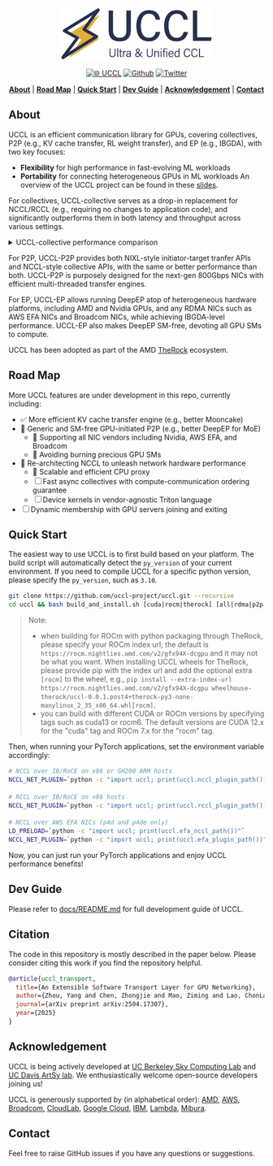 <div align="center">

<p align="center"> <img src="./docs/images/uccl_logo.png" alt="" width="300"> </p>

[![🌐 UCCL](https://img.shields.io/badge/-Visit%20Website-5865F2?style=for-the-badge)](https://uccl-project.github.io/) [![Github](https://img.shields.io/badge/UCCL-000000?style=for-the-badge&logo=github&logoColor=000&logoColor=white)](https://github.com/uccl-project/uccl) [![Twitter](https://img.shields.io/badge/UCCL-white?style=for-the-badge&logo=X&logoColor=000&color=000&labelColor=white)](https://x.com/uccl_proj)
<p align="center">
    <a href="#about"><b>About</b></a> | 
    <a href="#road-map"><b>Road Map</b></a> | 
    <a href="#quick-start"><b>Quick Start</b></a> | 
    <a href="#dev-guide"><b>Dev Guide</b></a> | 
    <a href="#acknowledgement"><b>Acknowledgement</b></a> |
    <a href="#contact"><b>Contact</b></a>
</p>

</div>

## About 

UCCL is an efficient communication library for GPUs, covering collectives, P2P (e.g., KV cache transfer, RL weight transfer), and EP (e.g., IBGDA), with two key focuses: 
* **Flexibility** for high performance in fast-evolving ML workloads
* **Portability** for connecting heterogeneous GPUs in ML workloads
An overview of the UCCL project can be found in these [slides](https://docs.google.com/presentation/d/1LQxZzxghRmua4FkfQjWu69wXy9hrs9V_tXrXt_DT-F4/edit?usp=sharing). 

For collectives, UCCL-collective serves as a drop-in replacement for NCCL/RCCL (e.g., requiring no changes to application code), and significantly outperforms them in both latency and throughput across various settings. 

<details>
<summary>UCCL-collective performance comparison</summary>

* On six HGX servers (across two racks) with 8x400G CX-7 RoCE NICs and 8xH100 GPUs, UCCL-collective outperforms NCCL by up to **2.5x** for AllReduce:
  <p align="left"> <img src="./docs/images/allreduce_6_hgx.png" alt="" width="600"> </p>

* On four AWS `p4d.24xlarge` instances with 4x100G EFA NICs and 8xA100 GPUs, UCCL-collective outperforms NCCL by up to **3.3x** for AlltoAll: 
  <p align="left"> <img src="./docs/images/alltoall_4_p4d.png" alt="" width="600"> </p>

* On two AWS `g4dn.8xlarge` instances with 1x50G ENA NICs and 1xT4 GPUs within the same cluster placement group, UCCL-collective outperforms NCCL by up to **3.7x** for AllReduce: 
  <p align="left"> <img src="./docs/images/allreduce_2_g4dn.png" alt="" width="600"> </p>

More specifically, UCCL-collective aims to: 
* rearchitect the CCL layer (while keeping NCCL APIs) to unleash the full potential of network hardware
* rearchitect the network transport layer to be fast and extensible
* support heterogeneous GPU and networking vendors such as Nvidia, AMD, and Broadcom
* become an open and collaborative platform for GPU communication research

UCCL-collective has built a fast and extensible transport layer in software, which has created many benefits. 
For example, existing network transports under NCCL (i.e., kernel TCP and RDMA) leverage one or few network paths to stream huge data volumes, thus prone to congestion happening in datacenter networks. 
Instead, UCCL-collective employs packet spraying in software to leverage abundant network paths to avoid "single-path-of-congestion". 
More benefits include: 1) packet spraying with 256 paths, 2) advanced congestion control such as latency-based and receiver-driven ones, 3) efficient loss recovery by selective repeat, and 4) widely usable in public clouds with legacy NICs and Ethernet. 

Feel free to check out our full [technical report](https://arxiv.org/pdf/2504.17307).
</details>

For P2P, UCCL-P2P provides both NIXL-style initiator-target tranfer APIs and NCCL-style collective APIs, with the same or better performance than both. UCCL-P2P is purposely designed for the next-gen 800Gbps NICs with efficient multi-threaded transfer engines. 

For EP, UCCL-EP allows running DeepEP atop of heterogeneous hardware platforms, including AMD and Nvidia GPUs, and any RDMA NICs such as AWS EFA NICs and Broadcom NICs, while achieving IBGDA-level performance. UCCL-EP also makes DeepEP SM-free, devoting all GPU SMs to compute. 

UCCL has been adopted as part of the AMD [TheRock](https://github.com/ROCm/TheRock) ecosystem.

## Road Map

More UCCL features are under development in this repo, currently including: 
- ✅ More efficient KV cache transfer engine (e.g., better Mooncake)
- 🚧 Generic and SM-free GPU-initiated P2P (e.g., better DeepEP for MoE)
  - 🚧 Supporting all NIC vendors including Nvidia, AWS EFA, and Broadcom
  - 🚧 Avoiding burning precious GPU SMs
- 🚧 Re-architecting NCCL to unleash network hardware performance
  - 🚧 Scalable and efficient CPU proxy
  - ☐ Fast async collectives with compute-communication ordering guarantee
  - ☐ Device kernels in vendor-agnostic Triton language
- ☐ Dynamic membership with GPU servers joining and exiting


## Quick Start

The easiest way to use UCCL is to first build based on your platform. The build script will automatically detect the `py_version` of your current environment. If you need to compile UCCL for a specific python version, please specify the `py_version`, such as `3.10`. 

```bash
git clone https://github.com/uccl-project/uccl.git --recursive
cd uccl && bash build_and_install.sh [cuda|rocm|therock] [all|rdma|p2p|efa|ep] [py_version] [rocm_index_url]
```
> Note: 
> - when building for ROCm with python packaging through TheRock, please specify your ROCm index url; the default is `https://rocm.nightlies.amd.com/v2/gfx94X-dcgpu` and it may not be what you want. When installing UCCL wheels for TheRock, please provide pip with the index url and add the optional extra `[rocm]` to the wheel, e.g., `pip install --extra-index-url https://rocm.nightlies.amd.com/v2/gfx94X-dcgpu wheelhouse-therock/uccl-0.0.1.post4+therock-py3-none-manylinux_2_35_x86_64.whl[rocm]`.
> - you can build with different CUDA or ROCm versions by specifying tags such as cuda13 or rocm6. The default versions are CUDA 12.x for the "cuda" tag and ROCm 7.x for the "rocm" tag.

Then, when running your PyTorch applications, set the environment variable accordingly: 
```bash
# NCCL over IB/RoCE on x86 or GH200 ARM hosts
NCCL_NET_PLUGIN=`python -c "import uccl; print(uccl.nccl_plugin_path())"`

# RCCL over IB/RoCE on x86 hosts
NCCL_NET_PLUGIN=`python -c "import uccl; print(uccl.rccl_plugin_path())"`

# NCCL over AWS EFA NICs (p4d and p4de only)
LD_PRELOAD=`python -c "import uccl; print(uccl.efa_nccl_path())"`
NCCL_NET_PLUGIN=`python -c "import uccl; print(uccl.efa_plugin_path())"`
```

Now, you can just run your PyTorch applications and enjoy UCCL performance benefits! 

## Dev Guide

Please refer to [docs/README.md](docs/README.md) for full development guide of UCCL.

## Citation
The code in this repository is mostly described in the paper below. Please consider citing this work if you find the repository helpful. 

```bibtex
@article{uccl_transport,
  title={An Extensible Software Transport Layer for GPU Networking},
  author={Zhou, Yang and Chen, Zhongjie and Mao, Ziming and Lao, ChonLam and Yang, Shuo and Kannan, Pravein Govindan and Gao, Jiaqi and Zhao, Yilong and Wu, Yongji and You, Kaichao and Ren, Fengyuan and Xu, Zhiying and Raiciu, Costin and Stoica, Ion},
  journal={arXiv preprint arXiv:2504.17307},
  year={2025}
}
```

## Acknowledgement

UCCL is being actively developed at [UC Berkeley Sky Computing Lab](https://sky.cs.berkeley.edu/) and [UC Davis ArtSy lab](https://github.com/artsy-lab). We enthusiastically welcome open-source developers joining us! 

UCCL is generously supported by (in alphabetical order): 
[AMD](https://www.amd.com/en.html), 
[AWS](https://aws.amazon.com/), 
[Broadcom](https://www.broadcom.com/), 
[CloudLab](https://www.cloudlab.us/), 
[Google Cloud](https://cloud.google.com/), 
[IBM](https://www.ibm.com/), 
[Lambda](https://lambda.ai/),
[Mibura](https://www.mibura.com/).

## Contact
Feel free to raise GitHub issues if you have any questions or suggestions. 
